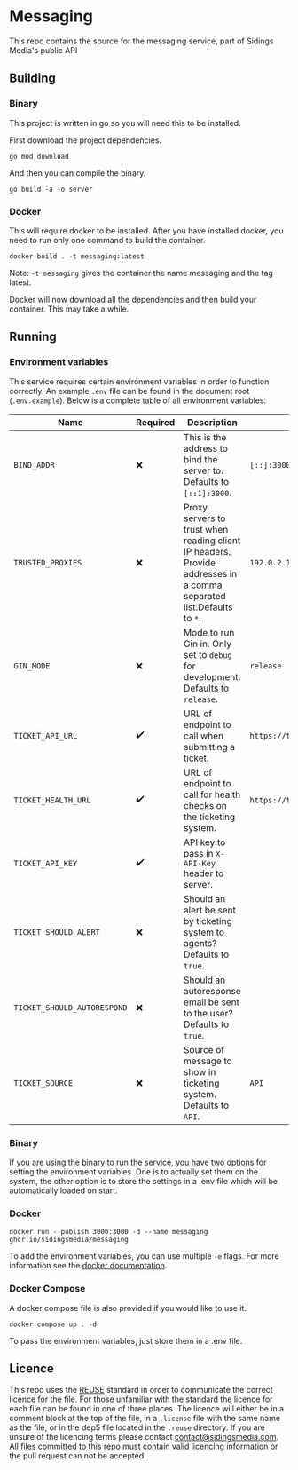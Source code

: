<!-- 
SPDX-FileCopyrightText: 2022-2024 Sidings Media <contact@sidingsmedia.com>
SPDX-License-Identifier: MIT
-->

# Messaging

This repo contains the source for the messaging service, part of Sidings
Media's public API

## Building

### Binary

This project is written in go so you will need this to be installed.

First download the project dependencies.

```
go mod download
```

And then you can compile the binary.

```
go build -a -o server
```

### Docker

This will require docker to be installed. After you have installed
docker, you need to run only one command to build the container.

```
docker build . -t messaging:latest
```

Note: `-t messaging` gives the container the name messaging and the tag
latest.

Docker will now download all the dependencies and then build your
container. This may take a while.

## Running

### Environment variables

This service requires certain environment variables in order to function
correctly. An example `.env` file can be found in the document root
(`.env.example`). Below is a complete table of all environment
variables.

| Name                        | Required           | Description                                                                                                         | Example                                        |
|-----------------------------|--------------------|---------------------------------------------------------------------------------------------------------------------|------------------------------------------------|
| `BIND_ADDR`                 | :x:                | This is the address to bind the server to. Defaults to `[::1]:3000`.                                                | `[::]:3000`                                    |
| `TRUSTED_PROXIES`           | :x:                | Proxy servers to trust when reading client IP headers. Provide addresses in a comma separated list.Defaults to `*`. | `192.0.2.1,192.0.2.2,2001:db8::1,2001:db8::2`  |
| `GIN_MODE`                  | :x:                | Mode to run Gin in. Only set to `debug` for development. Defaults to `release`.                                     | `release`                                      |
| `TICKET_API_URL`            | :heavy_check_mark: | URL of endpoint to call when submitting a ticket.                                                                   | `https://tickets.example.com/api/tickets.json` |
| `TICKET_HEALTH_URL`         | :heavy_check_mark: | URL of endpoint to call for health checks on the ticketing system.                                                  | `https://tickets.example.com`                  |
| `TICKET_API_KEY`            | :heavy_check_mark: | API key to pass in `X-API-Key` header to server.                                                                    |                                                |
| `TICKET_SHOULD_ALERT`       | :x:                | Should an alert be sent by ticketing system to agents? Defaults to `true`.                                          |                                                |
| `TICKET_SHOULD_AUTORESPOND` | :x:                | Should an autoresponse email be sent to the user? Defaults to `true`.                                               |                                                |
| `TICKET_SOURCE`             | :x:                | Source of message to show in ticketing system. Defaults to `API`.                                                   | `API`                                          |

### Binary

If you are using the binary to run the service, you have two options for
setting the environment variables. One is to actually set them on the
system, the other option is to store the settings in a .env file which
will be automatically loaded on start.

### Docker

```
docker run --publish 3000:3000 -d --name messaging ghcr.io/sidingsmedia/messaging
```

To add the environment variables, you can use multiple `-e` flags. For
more information see the [docker
documentation](https://docs.docker.com/engine/reference/commandline/run/#env).

### Docker Compose

A docker compose file is also provided if you would like to use it.

```
docker compose up . -d
```

To pass the environment variables, just store them in a .env file.

## Licence
This repo uses the [REUSE](https://reuse.software) standard in order to
communicate the correct licence for the file. For those unfamiliar with
the standard the licence for each file can be found in one of three
places. The licence will either be in a comment block at the top of the
file, in a `.license` file with the same name as the file, or in the
dep5 file located in the `.reuse` directory. If you are unsure of the
licencing terms please contact
[contact@sidingsmedia.com](mailto:contact@sidingsmedia.com?subject=Messaging%20Microservice).
All files committed to this repo must contain valid licencing
information or the pull request can not be accepted.

